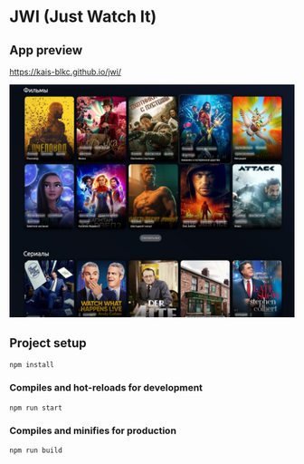 # JWI (Just Watch It)

## App preview

https://kais-blkc.github.io/jwi/

![Todo app](./preview.png)

## Project setup

```
npm install
```

### Compiles and hot-reloads for development

```
npm run start
```

### Compiles and minifies for production

```
npm run build
```
